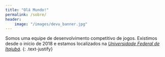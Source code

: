 ```yaml
---
title: "Olá Mundo!"
permalink: /sobre/
header:
    image: "/images/devu_banner.jpg"
---
```


Somos uma equipe de desenvolvimento competitivo de jogos. Existimos desde o início de 2018 e estamos localizados na [*Universidade Federal de Itajubá*](https://unifei.edu.br/).
{: .text-justify}